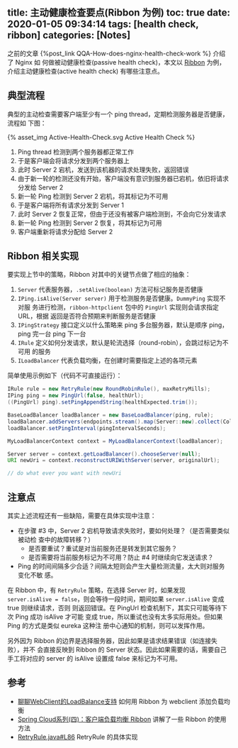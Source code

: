 title: 主动健康检查要点(Ribbon 为例)
toc: true
date: 2020-01-05 09:34:14
tags: [health check, ribbon]
categories: [Notes]
---

之前的文章 {%post_link QQA-How-does-nginx-health-check-work %} 介绍了 Nginx 如
何做被动健康检查(passive health check)，本文以
[Ribbon](https://github.com/Netflix/ribbon) 为例，介绍主动健康检查(active
health check) 有哪些注意点。

## 典型流程

典型的主动检查需要客户端至少有一个 ping thread，定期检测服务器是否健康，流程如
下图：

{% asset_img Active-Health-Check.svg Active Health Check %}

1. Ping thread 检测到两个服务器都正常工作
2. 于是客户端会将请求分发到两个服务器上
3. 此时 Server 2 宕机，发送到该机器的请求处理失败，返回错误
4. 由于新一轮的检测还没有开始，客户端没有意识到服务器已宕机，依旧将请求分发给
   Server 2
5. 新一轮 Ping 检测到 Server 2 宕机，将其标记为不可用
6. 于是客户端将所有请求分发到 Server 1
7. 此时 Server 2 恢复正常，但由于还没有被客户端检测到，不会向它分发请求
8. 新一轮 Ping 检测到 Server 2 恢复，将其标记为可用
9. 客户端重新将请求分配给 Server 2

## Ribbon 相关实现

要实现上节中的策略，Ribbon 对其中的关键节点做了相应的抽象：

1. `Server` 代表服务器，`.setAlive(boolean)` 方法可标记服务是否健康
2. `IPing.isAlive(Server server)` 用于检测服务是否健康。`DummyPing` 实现不对服
   务进行检测，`ribbon-httpclient` 包中的 `PingUrl` 实现则会请求指定 URL，根据
   返回是否符合预期来判断服务是否健康
3. `IPingStrategy` 接口定义以什么策略来 ping 多台服务器，默认是顺序 ping，ping
   完一台 ping 下一台
4. `IRule` 定义如何分发请求，默认是轮流选择（round-robin），会跳过标记为不可用
   的服务
5. `ILoadBalancer` 代表负载均衡，在创建时需要指定上述的各项元素

简单使用示例如下（代码不可直接运行）：

```java
IRule rule = new RetryRule(new RoundRobinRule(), maxRetryMills);
IPing ping = new PingUrl(false, healthUrl);
((PingUrl) ping).setPingAppendString(healthExpected.trim());

BaseLoadBalancer loadBalancer = new BaseLoadBalancer(ping, rule);
loadBalancer.addServers(endpoints.stream().map(Server::new).collect(Collectors.toList()));
loadBalancer.setPingInterval(pingIntervalSeconds);

MyLoadBalancerContext context = MyLoadBalancerContext(loadBalancer);

Server server = context.getLoadBalancer().chooseServer(null);
URI newUri = context.reconstructURIWithServer(server, originalUrl);

// do what ever you want with newUri
```

## 注意点

其实上述流程还有一些缺陷，需要在具体实现中注意：

* 在步骤 #3 中，Server 2 宕机导致请求失败时，要如何处理？（是否需要类似被动检
    查中的故障转移？）
    * 是否要重试？重试是对当前服务还是转发到其它服务？
    * 是否需要将当前服务标记为不可用？防止 #4 时继续向它发送请求？
* Ping 的时间间隔多少合适？间隔太短则会产生大量检测流量，太大则对服务变化不敏
    感。

在 Ribbon 中，有 `RetryRule` 策略，在选择 Server 时，如果发现 `server.isAlive =
false`，则会等待一段时间，期间如果 `server.isAlive` 变成 true 则继续请求，否则
则返回错误。在 PingUrl 检查机制下，其实只可能等待下次 Ping 成功 isAlive 才可能
变成 true，所以重试也没有太多实际用处。但如果 Ping 的方式是类似 eureka 这种注
册中心通知的机制，则可以发挥作用。

另外因为 Ribbon 的边界是选择服务器，因此如果是请求结果错误（如连接失败），并不
会直接反映到 Ribbon 的 Server 状态。因此如果需要的话，需要自己手工将对应的
server 的 isAlive 设置成 false 来标记为不可用。

## 参考

- [聊聊WebClient的LoadBalance支持](https://www.jianshu.com/p/f09fa02a383f) 如何用 Ribbon 为 webclient 添加负载均
    衡
- [Spring Cloud系列(四)：客户端负载均衡 Ribbon](http://www.gxitsky.com/2019/03/03/springcloud-04-client-loadbalancer-ribbon-1/) 讲解了一些 Ribbon 的使用方法
- [RetryRule.java#L86](https://github.com/Netflix/ribbon/blob/master/ribbon-loadbalancer/src/main/java/com/netflix/loadbalancer/RetryRule.java#L86) RetryRule 的具体实现
